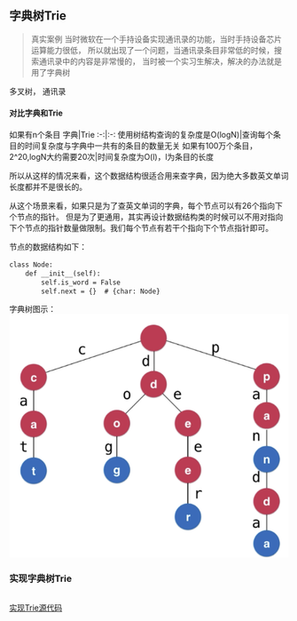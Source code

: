 <!--
 * @Author: 27
 * @LastEditors: 27
 * @Date: 2020-05-20 21:57:11
 * @LastEditTime: 2020-05-20 23:25:07
 * @FilePath: /Algorithms_Note/content/数据结构与算法基础学习/Trie字典树/Trie.md
 * @description: type some description
--> 
## 字典树Trie

> 真实案例
当时微软在一个手持设备实现通讯录的功能，当时手持设备芯片运算能力很低，
所以就出现了一个问题，当通讯录条目非常低的时候，搜索通讯录中的内容是非常慢的，
当时被一个实习生解决，解决的办法就是用了字典树

多叉树， 通讯录

#### 对比字典和Trie

如果有n个条目
字典|Trie
:-:|:-:
使用树结构查询的复杂度是O(logN)|查询每个条目的时间复杂度与字典中一共有的条目的数量无关
如果有100万个条目，2^20,logN大约需要20次|时间复杂度为O(l)，l为条目的长度

所以从这样的情况来看，这个数据结构很适合用来查字典，因为绝大多数英文单词长度都并不是很长的。

从这个场景来看，如果只是为了查英文单词的字典，每个节点可以有26个指向下个节点的指针。
但是为了更通用，其实再设计数据结构类的时候可以不用对指向下个节点的指针数量做限制。我们每个节点有若干个指向下个节点指针即可。

节点的数据结构如下：
```
class Node:
    def __init__(self):
        self.is_word = False
        self.next = {}  # {char: Node}
```
字典树图示：
![Trie字典树](./img/trie0.png)

### 实现字典树Trie
```
```
[实现Trie源代码](./my_trie.py)

